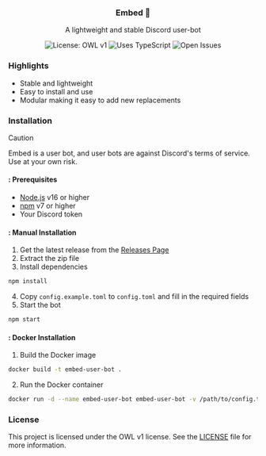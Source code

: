 <div align="center">
  <h3>Embed 🔭</h3>
  <p>A lightweight and stable Discord user-bot</p>
  <img alt="License: OWL v1" src="https://img.shields.io/badge/License-OWLv1-blue.svg">
  <img alt="Uses TypeScript" src="https://img.shields.io/badge/Uses-Typescript-blue?logo=typescript">
  <img alt="Open Issues" src="https://img.shields.io/github/issues/lilyvxv/embed?label=Issues">
</div>

### Highlights
- Stable and lightweight
- Easy to install and use
- Modular making it easy to add new replacements

### Installation
> [!CAUTION]
> Embed is a user bot, and user bots are against Discord's terms of service. Use at your own risk.

#### : Prerequisites
- [Node.js](https://nodejs.org) v16 or higher
- [npm](https://npmjs.com) v7 or higher
- Your Discord token

#### : Manual Installation
1. Get the latest release from the [Releases Page](https://github.com/lilyvxv/embed/releases)
2. Extract the zip file
3. Install dependencies
```sh
npm install
```
4. Copy `config.example.toml` to `config.toml` and fill in the required fields
5. Start the bot
```sh
npm start
```

#### : Docker Installation
1. Build the Docker image
```sh
docker build -t embed-user-bot .
```
2. Run the Docker container
```sh
docker run -d --name embed-user-bot embed-user-bot -v /path/to/config.toml:/app/config.toml
```

### License
This project is licensed under the OWL v1 license. See the [LICENSE](LICENSE) file for more information.
